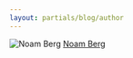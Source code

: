 ```yaml
---
layout: partials/blog/author
---
```


![Noam Berg](//assets/img/team/members/NoamBerg.jpg)
[Noam Berg](https://www.linkedin.com/in/noam-berg-5843151/ "link")

